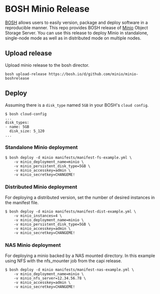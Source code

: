 # BOSH Minio Release

[BOSH](http://bosh.io/) allows users to easily version, package and deploy software in a reproducible manner. This repo provides BOSH release of [Minio](https://github.com/minio/minio) Object Storage Server. You can use this release to deploy Minio in standalone, single-node mode as well as in distributed mode on multiple nodes.

## Upload release
Upload minio release to the bosh director.

```
bosh upload-release https://bosh.io/d/github.com/minio/minio-boshrelease
```

## Deploy

Assuming there is a `disk_type` named `5GB` in your BOSH's `cloud config`.

``` shell
$ bosh cloud-config
...
disk_types:
- name: 5GB
  disk_size: 5_120
...
```

### Standalone Minio deployment

``` shell
$ bosh deploy -d minio manifests/manifest-fs-example.yml \
    -v minio_deployment_name=minio \
    -v minio_persistent_disk_type=5GB \
    -v minio_accesskey=admin \
    -v minio_secretkey=CHANGEME!
```

### Distributed Minio deployment

For deploying a distributed version, set the number of desired instances in the manifest file.

``` shell
$ bosh deploy -d minio manifests/manifest-dist-example.yml \
    -v minio_instances=4 \
    -v minio_deployment_name=minio \
    -v minio_persistent_disk_type=5GB \
    -v minio_accesskey=admin \
    -v minio_secretkey=CHANGEME!
```

### NAS Minio deployment

For deploying a minio backed by a NAS mounted directory.
In this example using NFS with the nfs_mounter job from the capi release.

``` shell
$ bosh deploy -d minio manifests/manifest-nas-example.yml \
    -v minio_deployment_name=minio \
    -v minio_nfs_server=12.34.56.78 \
    -v minio_accesskey=admin \
    -v minio_secretkey=CHANGEME!
```
